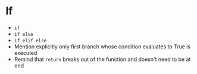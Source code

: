 # If

* `if`
* `if else`
* `if elif else`
* Mention explicitly only first branch whose condition evaluates to True is executed
* Remind that `return` breaks out of the function and doesn't need to be at end
